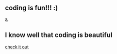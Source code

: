 
## coding is fun!!! :)
 &
## I know well that coding is beautiful

[check it out][def]

[def]: https://mark-eugene-barasu.github.io/trying_something/